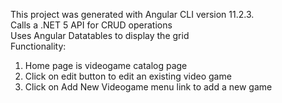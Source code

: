 This project was generated with Angular CLI version 11.2.3. \
Calls a .NET 5 API for CRUD operations \
Uses Angular Datatables to display the grid \
Functionality: 
1. Home page is videogame catalog page
2. Click on edit button to edit an existing video game
3. Click on Add New Videogame menu link to add a new game


